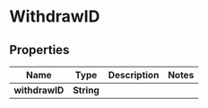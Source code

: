 
# WithdrawID

## Properties
Name | Type | Description | Notes
------------ | ------------- | ------------- | -------------
**withdrawID** | **String** |  | 



